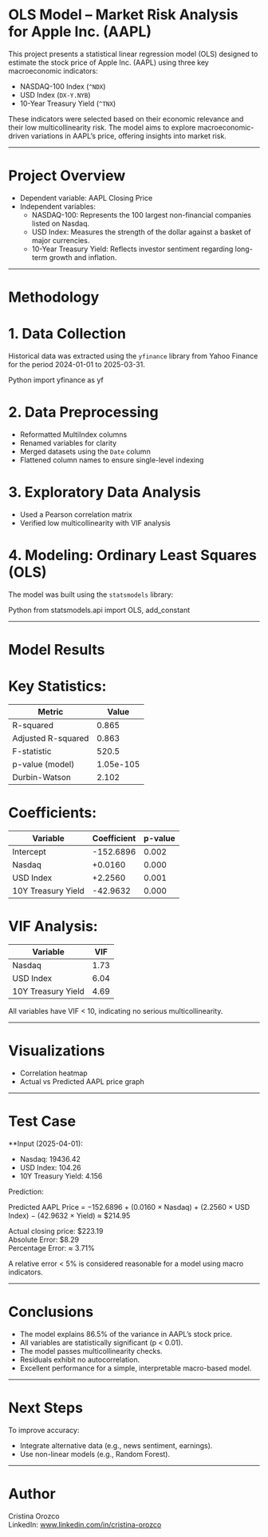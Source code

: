 # OLS Model – Market Risk Analysis for Apple Inc. (AAPL)

This project presents a statistical linear regression model (OLS) designed to estimate the stock price of Apple Inc. (AAPL) using three key macroeconomic indicators:

- NASDAQ-100 Index (`^NDX`)
- USD Index (`DX-Y.NYB`)
- 10-Year Treasury Yield (`^TNX`)

These indicators were selected based on their economic relevance and their low multicollinearity risk. The model aims to explore macroeconomic-driven variations in AAPL’s price, offering insights into market risk.

---

# Project Overview

- Dependent variable: AAPL Closing Price
- Independent variables:
  - NASDAQ-100: Represents the 100 largest non-financial companies listed on Nasdaq.
  - USD Index: Measures the strength of the dollar against a basket of major currencies.
  - 10-Year Treasury Yield: Reflects investor sentiment regarding long-term growth and inflation.

---

# Methodology

# 1. Data Collection
Historical data was extracted using the `yfinance` library from Yahoo Finance for the period 2024-01-01 to 2025-03-31.

Python
import yfinance as yf


# 2. Data Preprocessing
- Reformatted MultiIndex columns
- Renamed variables for clarity
- Merged datasets using the `Date` column
- Flattened column names to ensure single-level indexing

# 3. Exploratory Data Analysis
- Used a Pearson correlation matrix
- Verified low multicollinearity with VIF analysis

# 4. Modeling: Ordinary Least Squares (OLS)
The model was built using the `statsmodels` library:

Python
from statsmodels.api import OLS, add_constant

---

# Model Results

# Key Statistics:

| Metric                      | Value     |
|----------------------------|-----------|
| R-squared                  | 0.865     |
| Adjusted R-squared         | 0.863     |
| F-statistic                | 520.5     |
| p-value (model)            | 1.05e-105 |
| Durbin-Watson              | 2.102     |

# Coefficients:

| Variable                | Coefficient | p-value |
|------------------------|-------------|---------|
| Intercept              | -152.6896   | 0.002   |
| Nasdaq                 | +0.0160     | 0.000   |
| USD Index              | +2.2560     | 0.001   |
| 10Y Treasury Yield     | -42.9632    | 0.000   |

# VIF Analysis:

| Variable           | VIF  |
|--------------------|------|
| Nasdaq             | 1.73 |
| USD Index          | 6.04 |
| 10Y Treasury Yield | 4.69 |

All variables have VIF < 10, indicating no serious multicollinearity.

---

# Visualizations

- Correlation heatmap
- Actual vs Predicted AAPL price graph

---

# Test Case

**Input (2025-04-01):

- Nasdaq: 19436.42  
- USD Index: 104.26  
- 10Y Treasury Yield: 4.156  

Prediction:

Predicted AAPL Price = −152.6896 + (0.0160 × Nasdaq) + (2.2560 × USD Index) − (42.9632 × Yield)
                     ≈ $214.95

Actual closing price: $223.19  
Absolute Error: $8.29  
Percentage Error: ≈ 3.71%

A relative error < 5% is considered reasonable for a model using macro indicators.

---

# Conclusions

- The model explains 86.5% of the variance in AAPL’s stock price.
- All variables are statistically significant (p < 0.01).
- The model passes multicollinearity checks.
- Residuals exhibit no autocorrelation.
- Excellent performance for a simple, interpretable macro-based model.

---

# Next Steps

To improve accuracy:
- Integrate alternative data (e.g., news sentiment, earnings).
- Use non-linear models (e.g., Random Forest).

---

# Author

Cristina Orozco  
LinkedIn: www.linkedin.com/in/cristina-orozco

